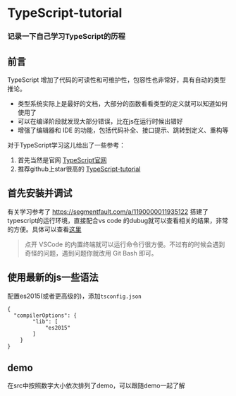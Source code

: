 # TypeScript-tutorial
### 记录一下自己学习TypeScript的历程

## 前言

TypeScript 增加了代码的可读性和可维护性，包容性也非常好，具有自动的类型推论。
- 类型系统实际上是最好的文档，大部分的函数看看类型的定义就可以知道如何使用了
- 可以在编译阶段就发现大部分错误，比在js在运行时候出错好
- 增强了编辑器和 IDE 的功能，包括代码补全、接口提示、跳转到定义、重构等

对于TypeScript学习这儿给出了一些参考：
1. 首先当然是官网  [TypeScript官网](https://www.tslang.cn/docs/home.html)
2. 推荐github上star很高的 [TypeScript-tutorial](https://github.com/xcatliu/typescript-tutorial/blob/master/introduction/what-is-typescript.md#typescript-%E5%A2%9E%E5%8A%A0%E4%BA%86%E4%BB%A3%E7%A0%81%E7%9A%84%E5%8F%AF%E8%AF%BB%E6%80%A7%E5%92%8C%E5%8F%AF%E7%BB%B4%E6%8A%A4%E6%80%A7)


## 首先安装并调试
有关学习参考了  https://segmentfault.com/a/1190000011935122   搭建了typescript的运行环境，直接配合vs code 的dubug就可以查看相关的结果，非常的方便。具体可以查看[这里](docs/1.安装.md)

>点开 VSCode 的内置终端就可以运行命令行很方便。不过有的时候会遇到奇怪的问题，遇到问题你就改用 Git Bash 即可。


## 使用最新的js一些语法
配置es2015(或者更高级的)，添加`tsconfig.json`
```
{
  "compilerOptions": {
        "lib": [
            "es2015"
        ]
    }
}
```

## demo
在src中按照数字大小依次排列了demo，可以跟随demo一起了解
